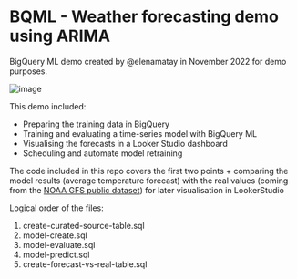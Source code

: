 # BQML - Weather forecasting demo using ARIMA
BigQuery ML demo created by @elenamatay in November 2022 for demo purposes.

![image](https://user-images.githubusercontent.com/47299995/204466995-65a2fff9-bd5a-4e5c-8053-d254d7b3db52.png)

This demo included:
- Preparing the training data in BigQuery
- Training and evaluating a time-series model with BigQuery ML
- Visualising the forecasts in a Looker Studio dashboard
- Scheduling and automate model retraining


The code included in this repo covers the first two points + comparing the model results (average temperature forecast) with the real values (coming from the [NOAA GFS public dataset](http://console.cloud.google.com/marketplace/product/noaa-public/gfs))  for later visualisation in LookerStudio

Logical order of the files:
1. create-curated-source-table.sql
2. model-create.sql
3. model-evaluate.sql
4. model-predict.sql
5. create-forecast-vs-real-table.sql
